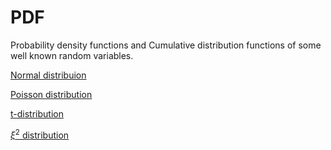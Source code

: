 # PDF

Probability density functions and Cumulative distribution functions of some well known random variables.

<a href="https://nbviewer.jupyter.org/github/sivaramambikasaran/PDF/blob/master/Gaussian/Normal.ipynb">Normal distribuion</a>

<a href="https://nbviewer.jupyter.org/github/sivaramambikasaran/PDF/blob/master/Poisson/Poisson.ipynb">Poisson distribution</a>

<a href="https://nbviewer.jupyter.org/github/sivaramambikasaran/PDF/blob/master/t/t_distribution.ipynb">t-distribution</a>

<a href="https://nbviewer.jupyter.org/github/sivaramambikasaran/PDF/blob/master/chisquare/Chi_Square.ipynb">$\xi^2$ distribution</a>
